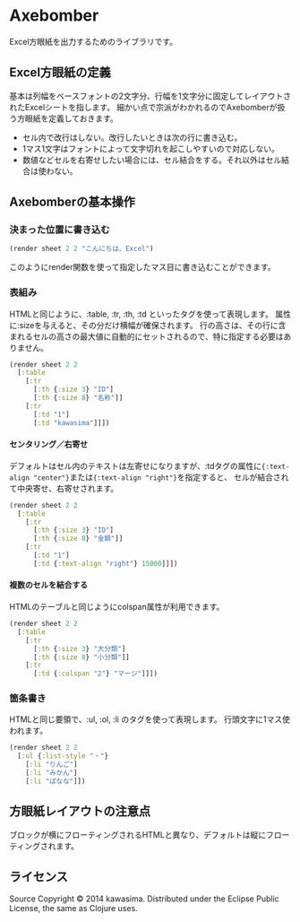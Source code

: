 Axebomber
=========

Excel方眼紙を出力するためのライブラリです。

## Excel方眼紙の定義

基本は列幅をベースフォントの2文字分、行幅を1文字分に固定してレイアウトされたExcelシートを指します。
細かい点で宗派がわかれるのでAxebomberが扱う方眼紙を定義しておきます。

* セル内で改行はしない。改行したいときは次の行に書き込む。
* 1マス1文字はフォントによって文字切れを起こしやすいので対応しない。
* 数値などセルを右寄せしたい場合には、セル結合をする。それ以外はセル結合は使わない。

## Axebomberの基本操作

### 決まった位置に書き込む

```clojure
(render sheet 2 2 "こんにちは、Excel")
```

このようにrender関数を使って指定したマス目に書き込むことができます。

### 表組み

HTMLと同じように、:table, :tr, :th, :td といったタグを使って表現します。
属性に:sizeを与えると、その分だけ横幅が確保されます。
行の高さは、その行に含まれるセルの高さの最大値に自動的にセットされるので、特に指定する必要はありません。

```clojure
(render sheet 2 2
  [:table
    [:tr
      [:th {:size 3} "ID"]
      [:th {:size 8} "名称"]]
    [:tr
      [:td "1"]
      [:td "kawasima"]]])
```

#### センタリング／右寄せ

デフォルトはセル内のテキストは左寄せになりますが、:tdタグの属性に`{:text-align "center"}`または`{:text-align "right"}`を指定すると、 セルが結合されて中央寄せ、右寄せされます。

```clojure
(render sheet 2 2
  [:table
    [:tr
      [:th {:size 3} "ID"]
      [:th {:size 8} "金額"]]
    [:tr
      [:td "1"]
      [:td {:text-align "right"} 15000]]])
```

#### 複数のセルを結合する

HTMLのテーブルと同じようにcolspan属性が利用できます。

```clojure
(render sheet 2 2
  [:table
    [:tr
      [:th {:size 3} "大分類"]
      [:th {:size 8} "小分類"]]
    [:tr
      [:td {:colspan "2"} "マージ"]]])
```

### 箇条書き

HTMLと同じ要領で、:ul, :ol, :li のタグを使って表現します。
行頭文字に1マス使われます。

```clojure
(render sheet 2 2
  [:ul {:list-style "・"}
    [:li "りんご"]
    [:li "みかん"]
    [:li "ばなな"]])
```

## 方眼紙レイアウトの注意点

ブロックが横にフローティングされるHTMLと異なり、デフォルトは縦にフローティングされます。



## ライセンス

Source Copyright © 2014 kawasima.
Distributed under the Eclipse Public License, the same as Clojure uses.

